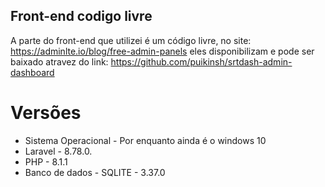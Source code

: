 ## Front-end codigo livre

A parte do front-end que utilizei é um código livre, no site: https://adminlte.io/blog/free-admin-panels eles disponibilizam e pode ser baixado atravez do link: https://github.com/puikinsh/srtdash-admin-dashboard

# Versões
- Sistema Operacional - Por enquanto ainda é o windows 10
- Laravel - 8.78.0.
- PHP - 8.1.1
- Banco de dados - SQLITE - 3.37.0